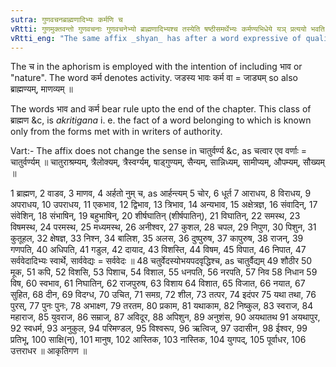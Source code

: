 ```yaml
---
sutra: गुणवचनब्राह्मणादिभ्यः कर्मणि च
vRtti: गुणमुक्तवन्तो गुणवचनाः गुणवचनेभ्यो ब्राह्मणादिभ्यश्च तस्येति षष्ठीसमर्थेभ्यः कर्मण्यभिधेये यञ् प्रत्ययो भवति । चकाराद् भावे च ॥
vRtti_eng: "The same affix _shyan_ has after a word expressive of quality, and after _Brahmana_ &c, the sense of the activity or occupation of something or some one."
---
```

The च in the aphorism is employed with the intention of including भाव or "nature". The word कर्म denotes activity. जडस्य भावः कर्म वा = जाड्यम् so also ब्राह्मण्यम्, माणव्यम् ॥

The words भाव and कर्म bear rule upto the end of the chapter. This class of ब्राह्मण &c, is _akritigana_ i. e. the fact of a word belonging to which is known only from the forms met with in writers of authority.

Vart:- The affix does not change the sense in चातुर्वर्ण्य &c, as चत्वार एव वर्णाः = चातुर्वर्ण्यम् ॥ चातुराश्रम्यम्, त्रैलोक्यम्, त्रैस्वर्ग्यम्, षाड्गुण्यम्, सैन्यम्, सान्निध्यम्, सामीप्यम्, औपम्यम्, सौख्यम् ॥

1 ब्राह्मण, 2 वाडव, 3 माणव, 4 अर्हतो नुम् च, as आर्हन्त्यम् 5 चोर, 6 धूर्त 7 आराधय, 8 विराधय, 9 अपराधय, 10 उपराधय, 11 एकभाव, 12 द्विभाव, 13 त्रिभाव, 14 अन्यभाव, 15 अक्षेत्रज्ञ, 16 संवादिन्, 17 संवेशिन्, 18 संभाषिन्, 19 बहुभाषिन्, 20 शीर्षघातिन् (शीर्षपातिन्), 21 विघातिन्, 22 समस्थ, 23 विषमस्थ, 24 परमस्थ, 25 मध्यमस्थ, 26 अनीश्वर, 27 कुशल, 28 चपल, 29 निपुण, 30 पिशुन, 31 कुतूहल, 32 क्षेषज्ञ, 33 निश्न, 34 बालिश, 35 अलस, 36 दुष्पुरुष, 37 कापुरुष, 38 राजन्, 39 गणपति, 40 अधिपति, 41 गडुल, 42 दायाद, 43 विशस्ति, 44 विषम, 45 विपात, 46 निपात, 47 सर्ववेदादिभ्यः स्वार्थे, सार्ववेद्यः = सर्ववेदः ॥ 48 चतुर्वेदस्योभयपदवृद्धिश्च, as चातुर्वैद्यम् 49 शौठीर 50 मूक, 51 कपि, 52 विशसि, 53 पिशाच, 54 विशाल, 55 धनपति, 56 नरपति, 57 निव 58 निधान 59 विष, 60 स्वभाव, 61 निघातिन्, 62 राजपुरुष, 63 विशाय 64 विशात, 65 विजात, 66 नयात, 67 सुहित, 68 दीन, 69 विदग्ध, 70 उचित, 71 समग्र, 72 शील, 73 तत्पर, 74 इदंपर 75 यथा तथा, 76 पुरस्, 77 पुनः पुनः, 78 अभाक्ष्ण, 79 तरतम, 80 प्रकाम, 81 यथाकाम, 82 निष्कुल, 83 स्वराज, 84 महाराज, 85 युवराज, 86 सम्राज्, 87 अविदूर, 88 अपिशुन, 89 अनुशंस, 90 अयथातथ 91 अयथापुर, 92 स्वधर्म, 93 अनुकुल, 94 परिमण्डल, 95 विश्वरूप, 96 ऋत्विज्, 97 उदासीन, 98 ईश्वर, 99 प्रतिभू, 100 साक्षि(न्), 101 मानुष, 102 आस्तिक, 103 नास्तिक, 104 युगपद्, 105 पूर्वाधर, 106 उत्तराधर ॥ आकृतिगण ॥
